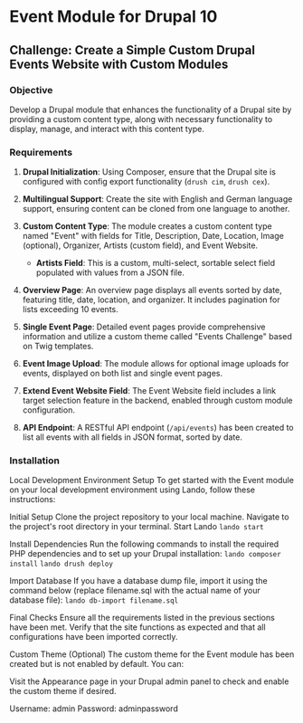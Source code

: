 # Event Module for Drupal 10

## Challenge: Create a Simple Custom Drupal Events Website with Custom Modules

### Objective

Develop a Drupal module that enhances the functionality of a Drupal site by providing a custom content type, along with necessary functionality to display, manage, and interact with this content type.

### Requirements

1. **Drupal Initialization**: Using Composer, ensure that the Drupal site is configured with config export functionality (`drush cim`, `drush cex`).

2. **Multilingual Support**: Create the site with English and German language support, ensuring content can be cloned from one language to another.

3. **Custom Content Type**: The module creates a custom content type named "Event" with fields for Title, Description, Date, Location, Image (optional), Organizer, Artists (custom field), and Event Website.

   - **Artists Field**: This is a custom, multi-select, sortable select field populated with values from a JSON file.

4. **Overview Page**: An overview page displays all events sorted by date, featuring title, date, location, and organizer. It includes pagination for lists exceeding 10 events.

5. **Single Event Page**: Detailed event pages provide comprehensive information and utilize a custom theme called "Events Challenge" based on Twig templates.

6. **Event Image Upload**: The module allows for optional image uploads for events, displayed on both list and single event pages.

7. **Extend Event Website Field**: The Event Website field includes a link target selection feature in the backend, enabled through custom module configuration.

8. **API Endpoint**: A RESTful API endpoint (`/api/events`) has been created to list all events with all fields in JSON format, sorted by date.

### Installation

Local Development Environment Setup
To get started with the Event module on your local development environment using Lando, follow these instructions:

Initial Setup
Clone the project repository to your local machine.
Navigate to the project's root directory in your terminal.
Start Lando
`lando start`

Install Dependencies
Run the following commands to install the required PHP dependencies and to set up your Drupal installation:
`lando composer install`
`lando drush deploy`

Import Database
If you have a database dump file, import it using the command below (replace filename.sql with the actual name of your database file):
`lando db-import filename.sql`

Final Checks
Ensure all the requirements listed in the previous sections have been met.
Verify that the site functions as expected and that all configurations have been imported correctly.

Custom Theme (Optional)
The custom theme for the Event module has been created but is not enabled by default. You can:

Visit the Appearance page in your Drupal admin panel to check and enable the custom theme if desired.

Username: admin 
Password: adminpassword
